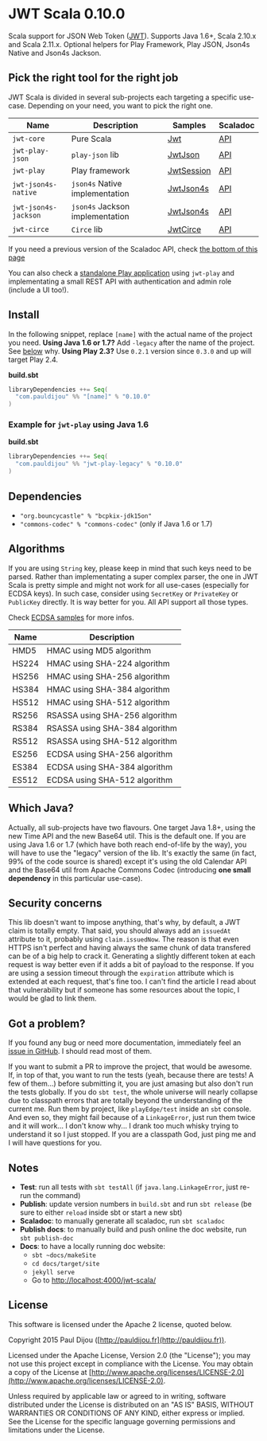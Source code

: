 # JWT Scala 0.10.0

Scala support for JSON Web Token ([JWT](http://tools.ietf.org/html/draft-ietf-oauth-json-web-token)). Supports Java 1.6+, Scala 2.10.x and Scala 2.11.x. Optional helpers for Play Framework, Play JSON, Json4s Native and Json4s Jackson.

## Pick the right tool for the right job

JWT Scala is divided in several sub-projects each targeting a specific use-case. Depending on your need, you want to pick the right one.

| Name | Description | Samples | Scaladoc |
|------|-------------|---------|----------|
|`jwt-core`|Pure Scala|[Jwt](https://pauldijou.github.io/jwt-scala/samples/jwt-core)|[API](https://pauldijou.github.io/jwt-scala/api/latest/jwt-core)|
|`jwt-play-json`|`play-json` lib|[JwtJson](https://pauldijou.github.io/jwt-scala/samples/jwt-play-json)|[API](https://pauldijou.github.io/jwt-scala/api/latest/jwt-play-json)|
|`jwt-play`|Play framework|[JwtSession](https://pauldijou.github.io/jwt-scala/samples/jwt-play)|[API](https://pauldijou.github.io/jwt-scala/api/latest/jwt-play)|
|`jwt-json4s-native`|`json4s` Native implementation|[JwtJson4s](https://pauldijou.github.io/jwt-scala/samples/jwt-json4s)|[API](https://pauldijou.github.io/jwt-scala/api/latest/jwt-json4s)|
|`jwt-json4s-jackson`|`json4s` Jackson implementation|[JwtJson4s](https://pauldijou.github.io/jwt-scala/samples/jwt-json4s)|[API](https://pauldijou.github.io/jwt-scala/api/latest/jwt-json4s)|
|`jwt-circe`|`Circe` lib|[JwtCirce](https://pauldijou.github.io/jwt-scala/samples/jwt-circe)|[API](https://pauldijou.github.io/jwt-scala/api/latest/jwt-circe)|

If you need a previous version of the Scaladoc API, check [the bottom of this page](https://pauldijou.github.io/jwt-scala/api/#old-apis)

You can also check a [standalone Play application](https://github.com/pauldijou/jwt-scala/tree/master/examples/play-angular-standalone) using `jwt-play` and implementating a small REST API with authentication and admin role (include a UI too!).

## Install

In the following snippet, replace `[name]` with the actual name of the project you need. **Using Java 1.6 or 1.7?** Add `-legacy` after the name of the project. See [below](#which-java) why. **Using Play 2.3?** Use `0.2.1` version since `0.3.0` and up will target Play 2.4.

**build.sbt**

```scala
libraryDependencies ++= Seq(
  "com.pauldijou" %% "[name]" % "0.10.0"
)
```

### Example for `jwt-play` using Java 1.6

**build.sbt**

```scala
libraryDependencies ++= Seq(
  "com.pauldijou" %% "jwt-play-legacy" % "0.10.0"
)
```

## Dependencies

- `"org.bouncycastle" % "bcpkix-jdk15on"`
- `"commons-codec" % "commons-codec"` (only if Java 1.6 or 1.7)

## Algorithms

If you are using `String` key, please keep in mind that such keys need to be parsed. Rather than implementating a super complex parser, the one in JWT Scala is pretty simple and might not work for all use-cases (especially for ECDSA keys). In such case, consider using `SecretKey` or `PrivateKey` or `PublicKey` directly. It is way better for you. All API support all those types.

Check [ECDSA samples](https://pauldijou.github.io/jwt-scala/samples/jwt-ecdsa) for more infos.

|Name|Description|
|----|-----------|
|HMD5|HMAC using MD5 algorithm|
|HS224|HMAC using SHA-224 algorithm|
|HS256|HMAC using SHA-256 algorithm|
|HS384|HMAC using SHA-384 algorithm|
|HS512|HMAC using SHA-512 algorithm|
|RS256|RSASSA using SHA-256 algorithm|
|RS384|RSASSA using SHA-384 algorithm|
|RS512|RSASSA using SHA-512 algorithm|
|ES256|ECDSA using SHA-256 algorithm|
|ES384|ECDSA using SHA-384 algorithm|
|ES512|ECDSA using SHA-512 algorithm|

## <a name="which-java"></a>Which Java?

Actually, all sub-projects have two flavours. One target Java 1.8+, using the new Time API and the new Base64 util. This is the default one. If you are using Java 1.6 or 1.7 (which have both reach end-of-life by the way), you will have to use the "legacy" version of the lib. It's exactly the same (in fact, 99% of the code source is shared) except it's using the old Calendar API and the Base64 util from Apache Commons Codec (introducing **one small dependency** in this particular use-case).

## Security concerns

This lib doesn't want to impose anything, that's why, by default, a JWT claim is totally empty. That said, you should always add an `issuedAt` attribute to it, probably using `claim.issuedNow`. The reason is that even HTTPS isn't perfect and having always the same chunk of data transfered can be of a big help to crack it. Generating a slightly different token at each request is way better even if it adds a bit of payload to the response. If you are using a session timeout through the `expiration` attribute which is extended at each request, that's fine too. I can't find the article I read about that vulnerability but if someone has some resources about the topic, I would be glad to link them.

## Got a problem?

If you found any bug or need more documentation, immediately feel an [issue in GitHub](https://github.com/pauldijou/jwt-scala/issues). I should read most of them.

If you want to submit a PR to improve the project, that would be awesome. If, in top of that, you want to run the tests (yeah, because there are tests! A few of them...) before submitting it, you are just amasing but also don't run the tests globally. If you do `sbt test`, the whole universe will nearly collapse due to classpath errors that are totally beyond the understanding of the current me. Run them by project, like `playEdge/test` inside an `sbt` console. And even so, they might fail because of a `LinkageError`, just run them twice and it will work... I don't know why... I drank too much whisky trying to understand it so I just stopped. If you are a classpath God, just ping me and I will have questions for you.

## Notes

- **Test**: run all tests with `sbt testAll` (if `java.lang.LinkageError`, just re-run the command)
- **Publish**: update version numbers in `build.sbt` and run `sbt release` (be sure to either `reload` inside sbt or start a new sbt)
- **Scaladoc**: to manually generate all scaladoc, run `sbt scaladoc`
- **Publish docs**: to manually build and push online the doc website, run `sbt publish-doc`
- **Docs**: to have a locally running doc website:
  - `sbt ~docs/makeSite`
  - `cd docs/target/site`
  - `jekyll serve`
  - Go to [http://localhost:4000/jwt-scala/](http://localhost:4000/jwt-scala/)

## License

This software is licensed under the Apache 2 license, quoted below.

Copyright 2015 Paul Dijou ([http://pauldijou.fr](http://pauldijou.fr)).

Licensed under the Apache License, Version 2.0 (the "License"); you may not use this project except in compliance with the License. You may obtain a copy of the License at [http://www.apache.org/licenses/LICENSE-2.0](http://www.apache.org/licenses/LICENSE-2.0).

Unless required by applicable law or agreed to in writing, software distributed under the License is distributed on an "AS IS" BASIS, WITHOUT WARRANTIES OR CONDITIONS OF ANY KIND, either express or implied. See the License for the specific language governing permissions and limitations under the License.
